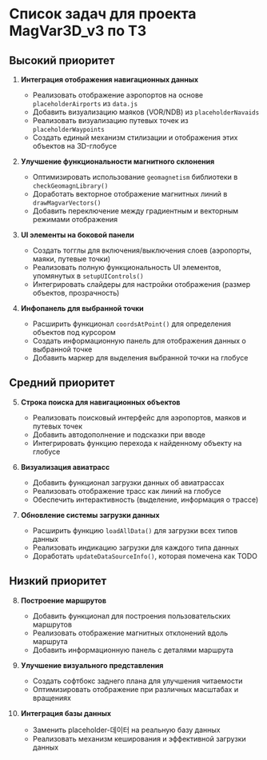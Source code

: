 # Список задач для проекта MagVar3D_v3 по ТЗ

## Высокий приоритет

1.  **Интеграция отображения навигационных данных**
    -   Реализовать отображение аэропортов на основе `placeholderAirports` из `data.js`
    -   Добавить визуализацию маяков (VOR/NDB) из `placeholderNavaids`
    -   Реализовать визуализацию путевых точек из `placeholderWaypoints`
    -   Создать единый механизм стилизации и отображения этих объектов на 3D-глобусе

2.  **Улучшение функциональности магнитного склонения**
    -   Оптимизировать использование `geomagnetism` библиотеки в `checkGeomagnLibrary()`
    -   Доработать векторное отображение магнитных линий в `drawMagvarVectors()`
    -   Добавить переключение между градиентным и векторным режимами отображения

3.  **UI элементы на боковой панели**
    -   Создать тогглы для включения/выключения слоев (аэропорты, маяки, путевые точки)
    -   Реализовать полную функциональность UI элементов, упомянутых в `setupUIControls()`
    -   Интегрировать слайдеры для настройки отображения (размер объектов, прозрачность)

4.  **Инфопанель для выбранной точки**
    -   Расширить функционал `coordsAtPoint()` для определения объектов под курсором
    -   Создать информационную панель для отображения данных о выбранной точке
    -   Добавить маркер для выделения выбранной точки на глобусе

## Средний приоритет

5.  **Строка поиска для навигационных объектов**
    -   Реализовать поисковый интерфейс для аэропортов, маяков и путевых точек
    -   Добавить автодополнение и подсказки при вводе
    -   Интегрировать функцию перехода к найденному объекту на глобусе

6.  **Визуализация авиатрасс**
    -   Добавить функционал загрузки данных об авиатрассах
    -   Реализовать отображение трасс как линий на глобусе
    -   Обеспечить интерактивность (выделение, информация о трассе)

7.  **Обновление системы загрузки данных**
    -   Расширить функцию `loadAllData()` для загрузки всех типов данных
    -   Реализовать индикацию загрузки для каждого типа данных
    -   Доработать `updateDataSourceInfo()`, которая помечена как TODO

## Низкий приоритет

8.  **Построение маршрутов**
    -   Добавить функционал для построения пользовательских маршрутов
    -   Реализовать отображение магнитных отклонений вдоль маршрута
    -   Добавить информационную панель с деталями маршрута

9.  **Улучшение визуального представления**
    -   Создать софтбокс заднего плана для улучшения читаемости
    -   Оптимизировать отображение при различных масштабах и вращениях

10. **Интеграция базы данных**
    -   Заменить placeholder-데이터 на реальную базу данных
    -   Реализовать механизм кеширования и эффективной загрузки данных
